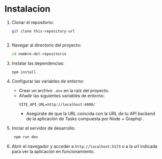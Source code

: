 # Instalacion

1. Clonar el repositorio:
   ```bash
   git clone this-repository-url
  
    ```

2. Navegar al directorio del proyecto:
   ```bash
   cd nombre-del-repositorio
   ```

3. Instalar las dependencias:
   ```bash
   npm install
   ```

4. Configurar las variables de entorno:
   
   - Crear un archivo `.env` en la raíz del proyecto.
   - Añadir las siguientes variables de entorno:
     ```env
     VITE_API_URL=http://localhost:4000/
     ```
      - Asegúrate de que la URL coincida con la URL de tu API backend de la aplicación de Tasks compuesta por Node + Graphql .


5. Iniciar el servidor de desarrollo:
   ```bash
    npm run dev
    ```
6. Abrir el navegador y acceder a `http://localhost:5173` o a la url indicada para ver la aplicación en funcionamiento.